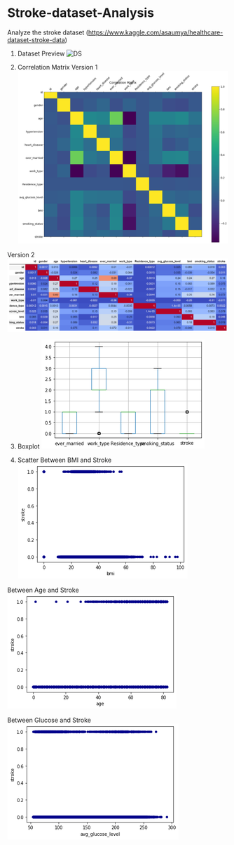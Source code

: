 # Stroke-dataset-Analysis
Analyze the stroke dataset (https://www.kaggle.com/asaumya/healthcare-dataset-stroke-data)


1. Dataset Preview
![DS](DatasetPreview.png)

2. Correlation Matrix
Version 1
![CM1](Correlation.png)

Version 2
![CM2](CorrelationMatrixV2.png)

3. Boxplot
![BX](boxplot.png)

4. Scatter
Between BMI and Stroke
![SC1](scatter.bmi.stroke.png)

Between Age and Stroke
![SC2](scatter.age.stroke.png)

Between Glucose and Stroke
![SC3](scatter.glucose.stroke.png)

